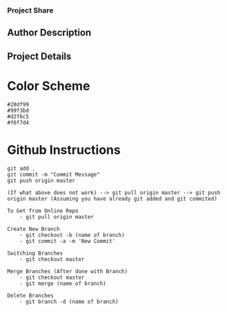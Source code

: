 ### Project Share

## Author Description

## Project Details

# Color Scheme
    #28df99
    #99f3bd
    #d2f6c5
    #f6f7d4

# Github Instructions
    git add .
    git commit -m "Commit Message"
    git push origin master

    (If what above does not work) --> git pull origin master --> git push origin master (Assuming you have already git added and git commited)

    To Get from Online Repo
        - git pull origin master

    Create New Branch
        - git checkout -b (name of branch)
        - git commit -a -m 'New Commit'
    
    Switching Branches
        - git checkout master

    Merge Branches (After done with Branch)
        - git checkout master
        - git merge (name of branch)
 
    Delete Branches
        - git branch -d (name of branch)